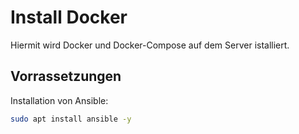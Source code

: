 # Install Docker
Hiermit wird Docker und Docker-Compose auf dem Server istalliert.

## Vorrassetzungen
Installation von Ansible:
```bash
sudo apt install ansible -y
```